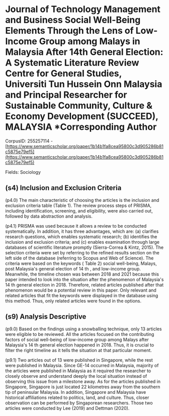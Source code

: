 # Journal of Technology Management and Business Social Well-Being Elements Through the Lens of Low-Income Group among Malays in Malaysia After 14th General Election: A Systematic Literature Review Centre for General Studies, Universiti Tun Hussein Onn Malaysia and Principal Researcher for Sustainable Community, Culture & Economy Development (SUCCEED), MALAYSIA *Corresponding Author

CorpusID: 255257114 - [https://www.semanticscholar.org/paper/1b14b1fa8cea95800c3d905286b81c5875e79ef5](https://www.semanticscholar.org/paper/1b14b1fa8cea95800c3d905286b81c5875e79ef5)

Fields: Sociology

## (s4) Inclusion and Exclusion Criteria
(p4.0) The main characteristic of choosing the articles is the inclusion and exclusion criteria table (Table 1). The review process steps of PRISMA, including identification, screening, and eligibility, were also carried out, followed by data abstraction and analysis.

(p4.1) PRISMA was used because it allows a review to be conducted systematically. In addition, it has three advantages, which are: (a) clarifies research questions, which enables systematic research; (b) identifies the inclusion and exclusion criteria; and (c) enables examination through large databases of scientific literature promptly (Sierra-Correa & Kintz, 2015). The selection criteria were set by referring to the refined results section on the left side of the database (referring to Scopus and Web of Science). The criteria were based on the keywords ( Table 2) social well-being, Malays, post Malaysia's general election of 14 th , and low-income group. Meanwhile, the timeline chosen was between 2018 and 2021 because this paper intended to look into the situation after the phenomenon of Malaysia's 14 th general election in 2018. Therefore, related articles published after that phenomenon would be a potential review in this paper. Only relevant and related articles that fit the keywords were displayed in the database using this method. Thus, only related articles were found in the options.
## (s9) Analysis Descriptive
(p9.0) Based on the findings using a snowballing technique, only 13 articles were eligible to be reviewed. All the articles focused on the contributing factors of social well-being of low-income group among Malays after Malaysia's 14 th general election happened in 2018. Thus, it is crucial to filter the right timeline as it tells the situation at that particular moment.

(p9.1) Two articles out of 13 were published in Singapore, while the rest were published in Malaysia. Since GE-14 occurred in Malaysia, majority of the articles were published in Malaysia as it required the researcher to closely observe and understand deeply the local situation instead of observing this issue from a milestone away. As for the articles published in Singapore, Singapore is just located 22 kilometres away from the southern tip of peninsular Malaysia. In addition, Singapore and Malaysia have historical affiliations related to politics, land, and culture. Thus, closer observation can be performed by Singaporean researchers. Those two articles were conducted by Lee (2019) and Dettman (2020).
